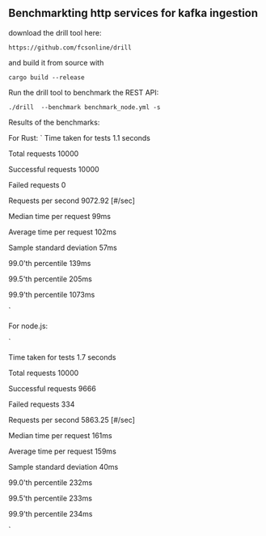 ## Benchmarkting http services for kafka ingestion

download the drill tool here: 

`https://github.com/fcsonline/drill`

and build it from source with 

`cargo build --release`

Run the drill tool to benchmark the REST API: 

`./drill  --benchmark benchmark_node.yml -s`


Results of the benchmarks: 

For Rust: 
`
Time taken for tests      1.1 seconds

Total requests            10000

Successful requests       10000

Failed requests           0

Requests per second       9072.92 [#/sec]

Median time per request   99ms

Average time per request  102ms

Sample standard deviation 57ms

99.0'th percentile        139ms

99.5'th percentile        205ms

99.9'th percentile        1073ms

`

For node.js:

`

Time taken for tests      1.7 seconds

Total requests            10000

Successful requests       9666

Failed requests           334

Requests per second       5863.25 [#/sec]

Median time per request   161ms

Average time per request  159ms

Sample standard deviation 40ms

99.0'th percentile        232ms

99.5'th percentile        233ms

99.9'th percentile        234ms

`

